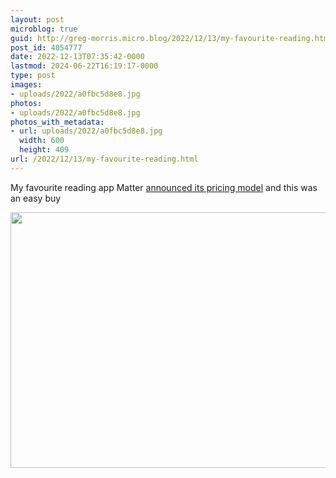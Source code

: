 ```yaml
---
layout: post
microblog: true
guid: http://greg-morris.micro.blog/2022/12/13/my-favourite-reading.html
post_id: 4054777
date: 2022-12-13T07:35:42-0000
lastmod: 2024-06-22T16:19:17-0000
type: post
images:
- uploads/2022/a0fbc5d8e8.jpg
photos:
- uploads/2022/a0fbc5d8e8.jpg
photos_with_metadata:
- url: uploads/2022/a0fbc5d8e8.jpg
  width: 600
  height: 409
url: /2022/12/13/my-favourite-reading.html
---
```

My favourite reading app Matter [announced its pricing model](https://hq.getmatter.com/patron) and this was an easy buy

<img src="uploads/2022/a0fbc5d8e8.jpg" width="600" height="409" alt="">
